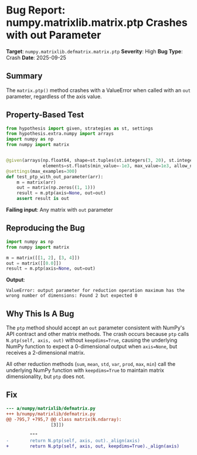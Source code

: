 # Bug Report: numpy.matrixlib.matrix.ptp Crashes with out Parameter

**Target**: `numpy.matrixlib.defmatrix.matrix.ptp`
**Severity**: High
**Bug Type**: Crash
**Date**: 2025-09-25

## Summary

The `matrix.ptp()` method crashes with a ValueError when called with an `out` parameter, regardless of the axis value.

## Property-Based Test

```python
from hypothesis import given, strategies as st, settings
from hypothesis.extra.numpy import arrays
import numpy as np
from numpy import matrix


@given(arrays(np.float64, shape=st.tuples(st.integers(3, 20), st.integers(3, 20)),
              elements=st.floats(min_value=-1e3, max_value=1e3, allow_nan=False, allow_infinity=False)))
@settings(max_examples=300)
def test_ptp_with_out_parameter(arr):
    m = matrix(arr)
    out = matrix(np.zeros((1, 1)))
    result = m.ptp(axis=None, out=out)
    assert result is out
```

**Failing input**: Any matrix with `out` parameter

## Reproducing the Bug

```python
import numpy as np
from numpy import matrix

m = matrix([[1, 2], [3, 4]])
out = matrix([[0.0]])
result = m.ptp(axis=None, out=out)
```

**Output**:
```
ValueError: output parameter for reduction operation maximum has the wrong number of dimensions: Found 2 but expected 0
```

## Why This Is A Bug

The `ptp` method should accept an `out` parameter consistent with NumPy's API contract and other matrix methods. The crash occurs because `ptp` calls `N.ptp(self, axis, out)` without `keepdims=True`, causing the underlying NumPy function to expect a 0-dimensional output when `axis=None`, but receives a 2-dimensional matrix.

All other reduction methods (`sum`, `mean`, `std`, `var`, `prod`, `max`, `min`) call the underlying NumPy function with `keepdims=True` to maintain matrix dimensionality, but `ptp` does not.

## Fix

```diff
--- a/numpy/matrixlib/defmatrix.py
+++ b/numpy/matrixlib/defmatrix.py
@@ -795,7 +795,7 @@ class matrix(N.ndarray):
                 [3]])

         """
-        return N.ptp(self, axis, out)._align(axis)
+        return N.ptp(self, axis, out, keepdims=True)._align(axis)
```